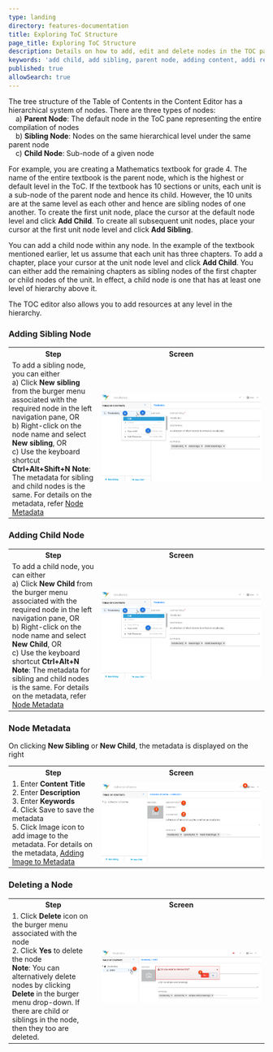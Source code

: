 ```yaml
---
type: landing
directory: features-documentation
title: Exploring ToC Structure
page_title: Exploring ToC Structure
description: Details on how to add, edit and delete nodes in the TOC pane of the content editor
keywords: 'add child, add sibling, parent node, adding content, addi resource, node definition, node manipulation'
published: true
allowSearch: true
---
```


The tree structure of the Table of Contents in the Content Editor has a hierarchical system of nodes. There are three types of nodes: <br>&emsp;a) <b>Parent Node</b>: The default node in the ToC pane representing the entire compilation of nodes <br>&emsp;b) <b>Sibling Node</b>: Nodes on the same hierarchical level under the same parent node<br>&emsp;c) <b>Child Node</b>: Sub-node of a given node 

For example, you are creating a Mathematics textbook for grade 4. The name of the entire textbook is the parent node, which is the highest or default level in the ToC. If the textbook has 10 sections or units, each unit is a sub-node of the parent node and hence its child. However, the 10 units are at the same level as each other and hence are sibling nodes of one another. To create the first unit node, place the cursor at the default node level and click **Add Child**. To create all subsequent unit nodes, place your cursor at the first unit node level and click **Add Sibling**. 

You can add a child node within any node. In the example of the textbook mentioned earlier, let us assume that each unit has three chapters. To add a chapter, place your cursor at the unit node level and click **Add Child**. You can either add the remaining chapters as sibling nodes of the first chapter or child nodes of the unit. In effect, a child node is one that has at least one level of hierarchy above it. 

The TOC editor also allows you to add resources at any level in the hierarchy. 

### Adding Sibling Node

<table>
  <tr>
    <th style="width:35%;">Step</th>
    <th style="width:65%;">Screen</th>
  </tr>
  <tr>
    <td>To add a sibling node, you can either <br>a) Click <b>New sibling</b> from the burger menu associated with the required node in the left navigation pane, OR <br>b)  Right-click on the node name and select <b>New sibling</b>, OR <br>c) Use the keyboard shortcut <b>Ctrl+Alt+Shift+N</b> <b>Note</b>: The metadata for sibling and child nodes is the same. For details on the metadata, refer <a href="features-documentation/treestructure_toc/#node-metadata"> Node Metadata</a>
    </td>
      <td><img src="pages/features-documentation/images/addingchild1.png"></td>
  </tr>
  </table>
 

### Adding Child Node

<table>
  <tr>
    <th style="width:35%;">Step</th>
    <th style="width:65%;">Screen</th>
  </tr>
  <tr>
    <td>To add a child node, you can either <br>a) Click <b>New Child</b> from the burger menu associated with the required node in the left navigation pane, OR <br>b)  Right-click on the node name and select <b>New Child</b>, OR <br>c) Use the keyboard shortcut <b>Ctrl+Alt+N</b> <b>Note</b>: The metadata for sibling and child nodes is the same. For details on the metadata, refer <a href="features-documentation/treestructure_toc/#node-metadata"> Node Metadata</a>
    </td>
      <td><img src="pages/features-documentation/images/addingchild1.png"></td>
  </tr>
  </table>

### Node Metadata
On clicking <b> New Sibling</b> or <b>New Child</b>, the metadata is displayed on the right
<table>
  <tr>
    <th style="width:35%;">Step</th>
    <th style="width:65%;">Screen</th>
  </tr>
  <tr>
    <td>1. Enter <b>Content Title</b> <br>2. Enter <b>Description</b> <br>3. Enter <b>Keywords</b> <br>4. Click Save to save the metadata <br>5. Click Image icon to add image to the metadata. For details on the metadata, <a href="features-documentation/metadata_addingimages" target="_blank">Adding Image to Metadata</a>
    </td>
      <td><img src="pages/features-documentation/images/addchild_metadata2.png"></td>
  </tr>
  </table>
  

### Deleting a Node

<table>
  <tr>
    <th style="width:35%;">Step</th>
    <th style="width:65%;">Screen</th>
  </tr>
  <tr>
    <td>1. Click <b>Delete</b> icon on the burger menu associated with the node<br>2. Click <b>Yes</b> to delete the node
      <br><b>Note</b>: You can alternatively delete nodes by clicking <b>Delete</b> in the burger menu drop-down. If there are child or siblings in the node, then they too are deleted.
      </td>
    <td><img src="pages/features-documentation/images/book/book_unit_delete.png"></td>
  </tr>
</table>
